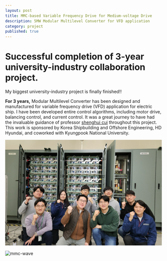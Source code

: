 ```yaml
---
layout: post
title: MMC-based Variable Frequency Drive for Medium-voltage Drive
description: 5MW Modular Multilevel Converter for VFD application
category: project
published: true
---
```



# Successful completion of 3-year university-industry collaboration project. 

My biggest university-industry project is finally finished!!

**For 3 years,**
Modular Multilevel Converter has been designed and manufactured for variable frequency drive (VFD) application for electric ship.
I have been developed entire control algorithms, including motor drive, balancing control, and current control.
It was a great journey to have had the invaluable guidance of professor [shenghui cui](https://www.linkedin.com/in/shcui/) throughout this project.
This work is sponsored by Korea Shipbuilding and Offshore Engineering, HD Hyundai, and coworked with Kyungpook National University.

![mmc-wave](/assets/images/project/media.png)

![mmc-wave](/assets/images/project/mmc_mvdrive.jpeg)
